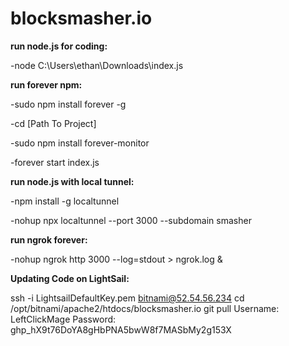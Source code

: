 # blocksmasher.io


**run node.js for coding:** 

-node C:\Users\ethan\Downloads\index.js

**run forever npm:**

-sudo npm install forever -g 

-cd [Path To Project]

-sudo npm install forever-monitor

-forever start index.js

**run node.js with local tunnel:**

-npm install -g localtunnel

-nohup npx localtunnel --port 3000 --subdomain smasher

**run ngrok forever:**

-nohup ngrok http 3000 --log=stdout > ngrok.log &

**Updating Code on LightSail:**

ssh -i LightsailDefaultKey.pem bitnami@52.54.56.234
cd /opt/bitnami/apache2/htdocs/blocksmasher.io
git pull
Username: LeftClickMage
Password: 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
